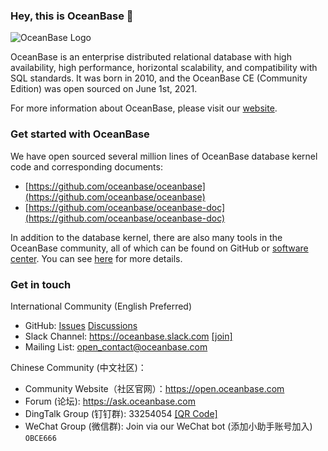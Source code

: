 ### Hey, this is OceanBase 👋 

![OceanBase Logo](https://raw.githubusercontent.com/oceanbase/oceanbase/master/images/logo.svg)

OceanBase is an enterprise distributed relational database with high availability, high performance, horizontal scalability, and compatibility with SQL standards. It was born in 2010, and the OceanBase CE (Community Edition) was open sourced on June 1st, 2021.

For more information about OceanBase, please visit our [website](https://en.oceanbase.com/).

### Get started with OceanBase

We have open sourced several million lines of OceanBase database kernel code and corresponding documents:

- [https://github.com/oceanbase/oceanbase](https://github.com/oceanbase/oceanbase)
- [https://github.com/oceanbase/oceanbase-doc](https://github.com/oceanbase/oceanbase-doc)

In addition to the database kernel, there are also many tools in the OceanBase community, all of which can be found on GitHub or [software center](https://en.oceanbase.com/softwarecenter). You can see [here](projects.md) for more details.

### Get in touch

International Community (English Preferred)

- GitHub: [Issues](https://github.com/oceanbase/oceanbase/issues) [Discussions](https://github.com/oceanbase/oceanbase/discussions)
- Slack Channel: https://oceanbase.slack.com [[join]](https://join.slack.com/t/oceanbase/shared_invite/zt-1e25oz3ol-lJ6YNqPHaKwY_mhhioyEuw)
- Mailing List: open_contact@oceanbase.com

Chinese Community (中文社区)：

- Community Website（社区官网）：https://open.oceanbase.com
- Forum (论坛): https://ask.oceanbase.com
- DingTalk Group (钉钉群): 33254054 [[QR Code]](https://raw.githubusercontent.com/oceanbase/oceanbase/master/images/dingtalk.svg)
- WeChat Group (微信群): Join via our WeChat bot (添加小助手账号加入) `OBCE666`
